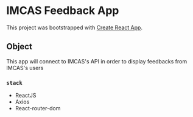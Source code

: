 # IMCAS Feedback App

This project was bootstrapped with [Create React App](https://github.com/facebook/create-react-app).

## Object

This app will connect to IMCAS's API in order to display feedbacks from IMCAS's users

### `stack`

- ReactJS
- Axios
- React-router-dom



